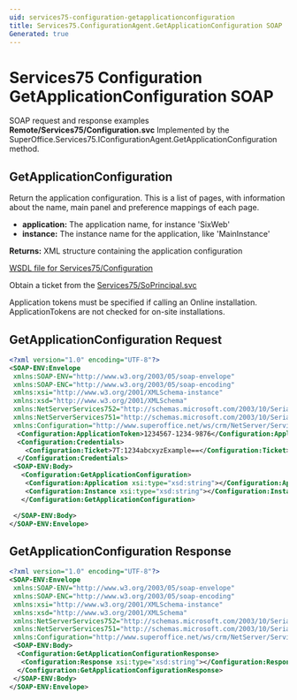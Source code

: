 ```yaml
---
uid: services75-configuration-getapplicationconfiguration
title: Services75.ConfigurationAgent.GetApplicationConfiguration SOAP
Generated: true
---
```


# Services75 Configuration GetApplicationConfiguration SOAP

SOAP request and response examples **Remote/Services75/Configuration.svc**
Implemented by the <see cref="M:SuperOffice.Services75.IConfigurationAgent.GetApplicationConfiguration">SuperOffice.Services75.IConfigurationAgent.GetApplicationConfiguration</see> method.

## GetApplicationConfiguration

Return the application configuration. This is a list of pages, with information about the name, main panel and preference mappings of each page.

* **application:** The application name, for instance 'SixWeb'
* **instance:** The instance name for the application, like 'MainInstance'

**Returns:** XML structure containing the application configuration


[WSDL file for Services75/Configuration](../Services75-Configuration.md)

Obtain a ticket from the [Services75/SoPrincipal.svc](../SoPrincipal/index.md)

Application tokens must be specified if calling an Online installation. ApplicationTokens are not checked for on-site installations.

## GetApplicationConfiguration Request

```xml
<?xml version="1.0" encoding="UTF-8"?>
<SOAP-ENV:Envelope
 xmlns:SOAP-ENV="http://www.w3.org/2003/05/soap-envelope"
 xmlns:SOAP-ENC="http://www.w3.org/2003/05/soap-encoding"
 xmlns:xsi="http://www.w3.org/2001/XMLSchema-instance"
 xmlns:xsd="http://www.w3.org/2001/XMLSchema"
 xmlns:NetServerServices752="http://schemas.microsoft.com/2003/10/Serialization/Arrays"
 xmlns:NetServerServices751="http://schemas.microsoft.com/2003/10/Serialization/"
 xmlns:Configuration="http://www.superoffice.net/ws/crm/NetServer/Services75">
  <Configuration:ApplicationToken>1234567-1234-9876</Configuration:ApplicationToken>
  <Configuration:Credentials>
    <Configuration:Ticket>7T:1234abcxyzExample==</Configuration:Ticket>
  </Configuration:Credentials>
 <SOAP-ENV:Body>
   <Configuration:GetApplicationConfiguration>
    <Configuration:Application xsi:type="xsd:string"></Configuration:Application>
    <Configuration:Instance xsi:type="xsd:string"></Configuration:Instance>
   </Configuration:GetApplicationConfiguration>

 </SOAP-ENV:Body>
</SOAP-ENV:Envelope>

```


## GetApplicationConfiguration Response

```xml
<?xml version="1.0" encoding="UTF-8"?>
<SOAP-ENV:Envelope
 xmlns:SOAP-ENV="http://www.w3.org/2003/05/soap-envelope"
 xmlns:SOAP-ENC="http://www.w3.org/2003/05/soap-encoding"
 xmlns:xsi="http://www.w3.org/2001/XMLSchema-instance"
 xmlns:xsd="http://www.w3.org/2001/XMLSchema"
 xmlns:NetServerServices752="http://schemas.microsoft.com/2003/10/Serialization/Arrays"
 xmlns:NetServerServices751="http://schemas.microsoft.com/2003/10/Serialization/"
 xmlns:Configuration="http://www.superoffice.net/ws/crm/NetServer/Services75">
 <SOAP-ENV:Body>
  <Configuration:GetApplicationConfigurationResponse>
   <Configuration:Response xsi:type="xsd:string"></Configuration:Response>
  </Configuration:GetApplicationConfigurationResponse>
 </SOAP-ENV:Body>
</SOAP-ENV:Envelope>

```

